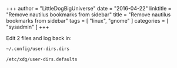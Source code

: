 +++
author = "LittleDogBigUniverse"
date = "2016-04-22"
linktitle = "Remove nautilus bookmarks from sidebar"
title = "Remove nautilus bookmarks from sidebar"
tags = [ "linux", "gnome" ]
categories = [ "sysadmin" ]
+++

Edit 2 files and log back in:

```bash
~/.config/user-dirs.dirs

/etc/xdg/user-dirs.defaults
```